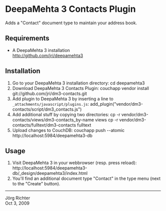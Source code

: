 
DeepaMehta 3 Contacts Plugin
============================

Adds a "Contact" document type to maintain your address book.


Requirements
------------

* A DeepaMehta 3 installation  
  <http://github.com/jri/deepamehta3>


Installation
------------

1.  Go to your DeepaMehta 3 installation directory:
        cd deepamehta3
2.  Download DeepaMehta 3 Contacts Plugin:
        couchapp vendor install git://github.com/jri/dm3-contacts.git
3.  Add plugin to DeepaMehta 3 by inserting a line to `_attachments/javascript/plugins.js`:
        add_plugin("vendor/dm3-contacts/script/dm3_contacts.js")
4.  Add additional stuff by copying two directories:
        cp -r vendor/dm3-contacts/views/dm3-contacts_by-name views
        cp -r vendor/dm3-contacts/fulltext/dm3-contacts fulltext
5.  Upload changes to CouchDB:
        couchapp push --atomic http://localhost:5984/deepamehta3-db


Usage
-----

1.  Visit DeepaMehta 3 in your webbrowser (resp. press reload):
        http://localhost:5984/deepamehta3-db/_design/deepamehta3/index.html
2.  You'll find an additional document type "Contact" in the type menu (next to the "Create" button).


------------
Jörg Richter  
Oct 3, 2009
